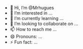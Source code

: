 - 👋 Hi, I’m @Mrhugues
- 👀 I’m interested in ...
- 🌱 I’m currently learning ...
- 💞️ I’m looking to collaborate on ...
- 📫 How to reach me ...
- 😄 Pronouns: ...
- ⚡ Fun fact: ...

<!---
Mrhugues/Mrhugues is a ✨ special ✨ repository because its `README.md` (this file) appears on your GitHub profile.
You can click the Preview link to take a look at your changes.
--->
